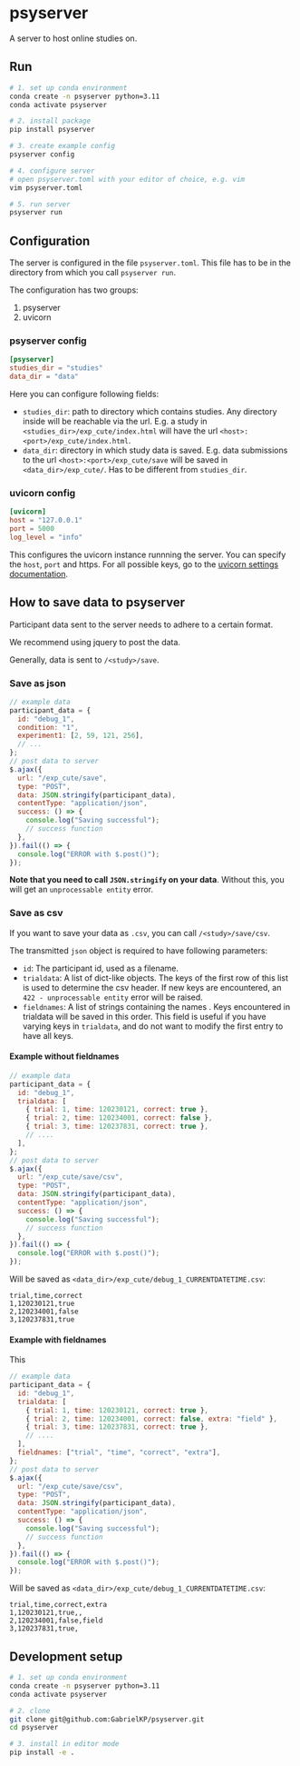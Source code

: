 # psyserver

A server to host online studies on.

## Run

```sh
# 1. set up conda environment
conda create -n psyserver python=3.11
conda activate psyserver

# 2. install package
pip install psyserver

# 3. create example config
psyserver config

# 4. configure server
# open psyserver.toml with your editor of choice, e.g. vim
vim psyserver.toml

# 5. run server
psyserver run
```

## Configuration

The server is configured in the file `psyserver.toml`.
This file has to be in the directory from which you call `psyserver run`.

The configuration has two groups:

1. psyserver
2. uvicorn

### psyserver config

```toml
[psyserver]
studies_dir = "studies"
data_dir = "data"
```

Here you can configure following fields:

- `studies_dir`: path to directory which contains studies. Any directory inside will be reachable via the url. E.g. a study in `<studies_dir>/exp_cute/index.html` will have the url `<host>:<port>/exp_cute/index.html`.
- `data_dir`: directory in which study data is saved. E.g. data submissions to the url `<host>:<port>/exp_cute/save` will be saved in `<data_dir>/exp_cute/`. Has to be different from `studies_dir`.

### uvicorn config

```toml
[uvicorn]
host = "127.0.0.1"
port = 5000
log_level = "info"
```

This configures the uvicorn instance runnning the server. You can specify the `host`, `port` and https.
For all possible keys, go to the [uvicorn settings documentation](https://www.uvicorn.org/settings/).

## How to save data to psyserver

Participant data sent to the server needs to adhere to a certain format.

We recommend using jquery to post the data.

Generally, data is sent to `/<study>/save`.

### Save as json

```js
// example data
participant_data = {
  id: "debug_1",
  condition: "1",
  experiment1: [2, 59, 121, 256],
  // ...
};
// post data to server
$.ajax({
  url: "/exp_cute/save",
  type: "POST",
  data: JSON.stringify(participant_data),
  contentType: "application/json",
  success: () => {
    console.log("Saving successful");
    // success function
  },
}).fail(() => {
  console.log("ERROR with $.post()");
});
```

**Note that you need to call `JSON.stringify` on your data**. Without this, you will get an `unprocessable entity` error.

### Save as csv

If you want to save your data as `.csv`, you can call `/<study>/save/csv`.

The transmitted `json` object is required to have following parameters:

- `id`: The participant id, used as a filename.
- `trialdata`: A list of dict-like objects. The keys of the first row of this list is used to determine the csv header. If new keys are encountered, an `422 - unprocessable entity` error will be raised.
- `fieldnames`: A list of strings containing the names . Keys encountered in trialdata will be saved in this order. This field is useful if you have varying keys in `trialdata`, and do not want to modify the first entry to have all keys.

#### Example without fieldnames

```js
// example data
participant_data = {
  id: "debug_1",
  trialdata: [
    { trial: 1, time: 120230121, correct: true },
    { trial: 2, time: 120234001, correct: false },
    { trial: 3, time: 120237831, correct: true },
    // ....
  ],
};
// post data to server
$.ajax({
  url: "/exp_cute/save/csv",
  type: "POST",
  data: JSON.stringify(participant_data),
  contentType: "application/json",
  success: () => {
    console.log("Saving successful");
    // success function
  },
}).fail(() => {
  console.log("ERROR with $.post()");
});
```

Will be saved as `<data_dir>/exp_cute/debug_1_CURRENTDATETIME.csv`:

```csv
trial,time,correct
1,120230121,true
2,120234001,false
3,120237831,true
```

#### Example with fieldnames

This

```js
// example data
participant_data = {
  id: "debug_1",
  trialdata: [
    { trial: 1, time: 120230121, correct: true },
    { trial: 2, time: 120234001, correct: false, extra: "field" },
    { trial: 3, time: 120237831, correct: true },
    // ....
  ],
  fieldnames: ["trial", "time", "correct", "extra"],
};
// post data to server
$.ajax({
  url: "/exp_cute/save/csv",
  type: "POST",
  data: JSON.stringify(participant_data),
  contentType: "application/json",
  success: () => {
    console.log("Saving successful");
    // success function
  },
}).fail(() => {
  console.log("ERROR with $.post()");
});
```

Will be saved as `<data_dir>/exp_cute/debug_1_CURRENTDATETIME.csv`:

```csv
trial,time,correct,extra
1,120230121,true,,
2,120234001,false,field
3,120237831,true,
```

## Development setup

```sh
# 1. set up conda environment
conda create -n psyserver python=3.11
conda activate psyserver

# 2. clone
git clone git@github.com:GabrielKP/psyserver.git
cd psyserver

# 3. install in editor mode
pip install -e .
```
